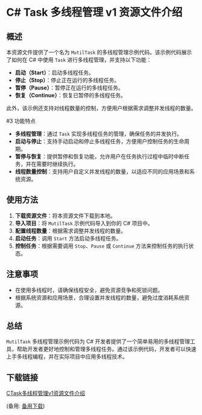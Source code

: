 # C# Task 多线程管理 v1 资源文件介绍

## 概述

本资源文件提供了一个名为 `MutilTask` 的多线程管理示例代码。该示例代码展示了如何在 C# 中使用 `Task` 进行多线程管理，并支持以下功能：

- **启动（Start）**：启动多线程任务。
- **停止（Stop）**：停止正在运行的多线程任务。
- **暂停（Pause）**：暂停正在运行的多线程任务。
- **恢复（Continue）**：恢复已暂停的多线程任务。

此外，该示例还支持对线程数量的控制，方便用户根据需求调整并发线程的数量。

#3 功能特点

- **多线程管理**：通过 `Task` 实现多线程任务的管理，确保任务的并发执行。
- **启动与停止**：支持手动启动和停止多线程任务，方便用户控制任务的生命周期。
- **暂停与恢复**：提供暂停和恢复功能，允许用户在任务执行过程中临时中断任务，并在需要时继续执行。
- **线程数量控制**：支持用户自定义并发线程的数量，以适应不同的应用场景和系统资源。

## 使用方法

1. **下载资源文件**：将本资源文件下载到本地。
2. **导入项目**：将 `MutilTask` 示例代码导入到你的 C# 项目中。
3. **配置线程数量**：根据需求调整并发线程的数量。
4. **启动任务**：调用 `Start` 方法启动多线程任务。
5. **控制任务**：根据需要调用 `Stop`、`Pause` 或 `Continue` 方法来控制任务的执行状态。

## 注意事项

- 在使用多线程时，请确保线程安全，避免资源竞争和死锁问题。
- 根据系统资源和应用场景，合理设置并发线程的数量，避免过度消耗系统资源。

## 总结

`MutilTask` 多线程管理示例代码为 C# 开发者提供了一个简单易用的多线程管理工具，帮助开发者更好地控制和管理多线程任务。通过该示例代码，开发者可以快速上手多线程编程，并在实际项目中应用多线程技术。

## 下载链接
[CTask多线程管理v1资源文件介绍](https://pan.quark.cn/s/d2e31699620e) 

(备用: [备用下载](https://pan.baidu.com/s/1_Ubikzbs25Y-Klx0sRJv3A?pwd=1234))

